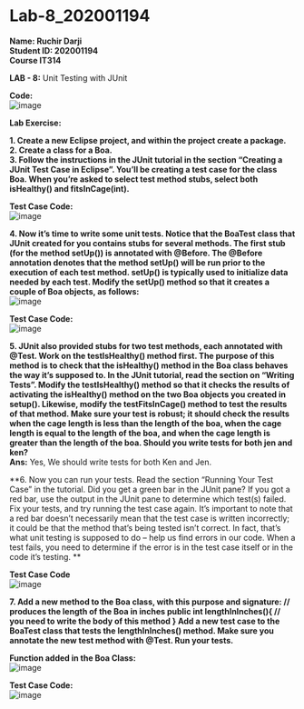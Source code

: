 # Lab-8_202001194

**Name: Ruchir Darji**  
**Student ID: 202001194**  
**Course IT314**     

  
  
**LAB - 8:** Unit Testing with JUnit  

**Code:**  
![image](https://user-images.githubusercontent.com/107679126/233313101-670dbb01-aabd-4413-9f77-46a93d1b2552.png)

**Lab Exercise:**  

**1. Create a new Eclipse project, and within the project create a package.**  
**2. Create a class for a Boa.**  
**3. Follow the instructions in the JUnit tutorial in the section “Creating a JUnit Test Case in Eclipse”. You’ll be creating a test case for the class Boa. When you’re asked to select test method stubs, select both isHealthy() and fitsInCage(int).**

**Test Case Code:**  
![image](https://user-images.githubusercontent.com/107679126/233313996-7984885d-211a-41fc-8a0e-33ff30d595e2.png)

**4. Now it’s time to write some unit tests. Notice that the BoaTest class that JUnit created for you contains stubs for several methods. The first stub (for the method setUp()) is annotated with @Before. The @Before annotation denotes that the method setUp() will be run prior to the execution of each test method. setUp() is typically used to initialize data needed by each test. Modify the setUp() method so that it creates a couple of Boa objects, as follows:**  
![image](https://user-images.githubusercontent.com/107679126/233315241-5ead53ae-259f-4ec5-b116-7f4e4e13e831.png)

**Test Case Code:**  
![image](https://user-images.githubusercontent.com/107679126/233315731-1cb718df-1efc-49f7-8445-b7006fec6a70.png)

**5. JUnit also provided stubs for two test methods, each annotated with @Test. Work on the testIsHealthy() method first. The purpose of this method is to check that the isHealthy() method in the Boa class behaves the way it’s supposed to. In the JUnit tutorial, read the section on “Writing Tests”. Modify the testIsHealthy() method so that it checks the results of activating the isHealthy() method on the two Boa objects you created in setup(). Likewise, modify the testFitsInCage() method to test the results of that method. Make sure your test is robust; it should check the results when the cage length is less than the length of the boa, when the cage length is equal to the length of the boa, and when the cage length is greater than the length of the boa. Should you write tests for both jen and ken?**  
**Ans:** Yes, We should write tests for both Ken and Jen.

**6. Now you can run your tests. Read the section “Running Your Test Case” in the tutorial. Did you get a green bar in the JUnit pane? If you got a red bar, use the output in the JUnit pane to determine which test(s) failed. Fix your tests, and try running the test case again. It’s important to note that a red bar doesn’t necessarily mean that the test case is written incorrectly; it could be that the method that’s being tested isn’t correct. In fact, that’s what unit testing is supposed to do – help us find errors in our code. When a test fails, you need to determine if the error is in the test case itself or in the code it’s testing. **  

**Test Case Code**  
![image](https://user-images.githubusercontent.com/107679126/233316055-70252c8d-2435-42fa-9038-cd505944a0d4.png)

**7. Add a new method to the Boa class, with this purpose and signature: // produces the length of the Boa in inches public int lengthInInches(){ // you need to write the body of this method } Add a new test case to the BoaTest class that tests the lengthInInches() method. Make sure you annotate the new test method with @Test. Run your tests.**  

**Function added in the Boa Class:**  
![image](https://user-images.githubusercontent.com/107679126/233316672-c31c46ac-4c27-4c12-ac06-36b9913e239e.png)

**Test Case Code:**  
![image](https://user-images.githubusercontent.com/107679126/233317041-42579e88-0655-480e-95af-6375d0cd90c1.png)
